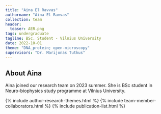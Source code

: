```yaml
---
title: "Aina El Ravvas"
authorname: "Aina El Ravvas"
collection: team
header:
  teaser: AER.png
tags: undergraduate
tagline: BSc. Student - Vilnius University
date: 2022-10-01
theme: "DNA_protein; open-microscopy"
supervisors: "Dr. Marijonas Tutkus"
---
```


<h2>About Aina</h2>
Aina joined our research team on 2023 summer. 
She is BSc student in Neuro-biophysics study programme at Vilnius University.


{% include author-research-themes.html %}
{% include team-member-collaborators.html %}
{% include publication-list.html %}
